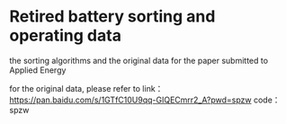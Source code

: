 # Retired battery sorting and operating data
 the sorting algorithms and the original data for the paper submitted to Applied Energy

for the original data, please refer to
link：https://pan.baidu.com/s/1GTfC10U9qq-GIQECmrr2_A?pwd=spzw 
code：spzw
